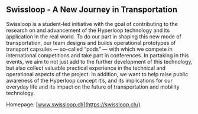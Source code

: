 ## Swissloop - A New Journey in Transportation

Swissloop is a student-led initiative with the goal of contributing to the research on and advancement of the Hyperloop technology and its application in the real world. To do our part in shaping this new mode of transportation, our team designs and builds operational prototypes of transport capsules — so-called “pods” — with which we compete in international competitions and take part in conferences. In partaking in this events, we aim to not just add to the further development of this technology, but also collect valuable practical experience in the technical and operational aspects of the project. In addition, we want to help raise public awareness of the Hyperloop concept it’s, and its implications for our everyday life and its impact on the future of transportation and mobility technology.

Homepage: [www.swissloop.ch](https://swissloop.ch/)
